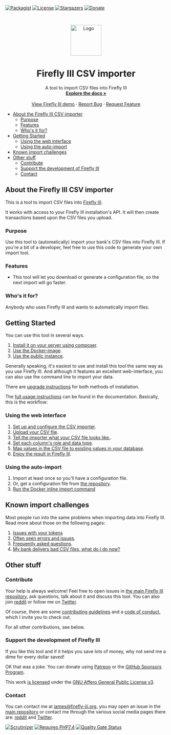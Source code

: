 [![Packagist][packagist-shield]][packagist-uri]
[![License][license-shield]][license-uri]
[![Stargazers][stars-shield]][stars-url]
[![Donate][donate-shield]][donate-uri]

<!-- PROJECT LOGO -->
<br />
<p align="center">
  <a href="https://firefly-iii.org/">
    <img src="https://www.firefly-iii.org/static/img/logo-small-new.png" alt="Logo" width="96" height="96">
  </a>
</p>
  <h1 align="center">Firefly III CSV importer</h1>

  <p align="center">
    A tool to import CSV files into Firefly III
    <br />
    <a href="https://firefly-iii.gitbook.io/firefly-iii-csv-importer/"><strong>Explore the docs »</strong></a>
    <br />
    <br />
    <a href="https://demo.firefly-iii.org/">View Firefly III demo</a>
    ·
    <a href="https://github.com/firefly-iii/firefly-iii/issues">Report Bug</a>
    ·
    <a href="https://github.com/firefly-iii/firefly-iii/issues">Request Feature</a>
  </p>

<!-- MarkdownTOC autolink="true" -->

- [About the Firefly III CSV importer](#about-the-firefly-iii-csv-importer)
  - [Purpose](#purpose)
  - [Features](#features)
  - [Who's it for?](#whos-it-for)
- [Getting Started](#getting-started)
  - [Using the web interface](#using-the-web-interface)
  - [Using the auto-import](#using-the-auto-import)
- [Known import challenges](#known-import-challenges)
- [Other stuff](#other-stuff)
  - [Contribute](#contribute)
  - [Support the development of Firefly III](#support-the-development-of-firefly-iii)
  - [Contact](#contact)

<!-- /MarkdownTOC -->

## About the Firefly III CSV importer
This is a tool to import CSV files into [Firefly III](https://github.com/firefly-iii/firefly-iii).

It works with access to your Firefly III installation's API. It will then create transactions based upon the CSV files you upload.

### Purpose

Use this tool to (automatically) import your bank's CSV files into Firefly III. If you're a bit of a developer, feel free to use this code to generate your own import tool.

### Features

* This tool will let you download or generate a configuration file, so the next import will go faster.

### Who's it for?

Anybody who uses Firefly III and wants to automatically import files.

## Getting Started

You can use this tool in several ways.

1. [Install it on your server using composer](https://firefly-iii.gitbook.io/firefly-iii-csv-importer/installing-and-running/self_hosted).
2. [Use the Docker-image](https://firefly-iii.gitbook.io/firefly-iii-csv-importer/installing-and-running/docker).
3. [Use the public instance](https://firefly-iii.gitbook.io/firefly-iii-csv-importer/v/main/help/public).

Generally speaking, it's easiest to use and install this tool the same way as you use Firefly III. And although it features an excellent web-interface, you can also use the command line to import your data.

There are [upgrade instructions](https://firefly-iii.gitbook.io/firefly-iii-csv-importer/upgrading/upgrade) for both methods of installation.

The [full usage instructions](https://firefly-iii.gitbook.io/firefly-iii-csv-importer/) can be found in the documentation. Basically, this is the workflow:

### Using the web interface

1. [Set up and configure the CSV importer](https://firefly-iii.gitbook.io/firefly-iii-csv-importer/installing-and-running/configure).
2. [Upload your CSV file](https://firefly-iii.gitbook.io/firefly-iii-csv-importer/importing-data/upload).
3. [Tell the importer what your CSV file looks like.](https://firefly-iii.gitbook.io/firefly-iii-csv-importer/importing-data/configure).
4. [Set each column's role and data type](https://firefly-iii.gitbook.io/firefly-iii-csv-importer/importing-data/roles).
5. [Map values in the CSV file to existing values in your database](https://firefly-iii.gitbook.io/firefly-iii-csv-importer/importing-data/map).
6. [Enjoy the result in Firefly III](https://github.com/firefly-iii/firefly-iii).

### Using the auto-import

1. Import at least once so you'll have a configuration file.
2. Or, get a configuration file from [the repository](https://github.com/firefly-iii/import-configurations).
3. [Run the Docker inline import command](https://firefly-iii.gitbook.io/firefly-iii-csv-importer/importing-data/command_line)

## Known import challenges

Most people run into the same problems when importing data into Firefly III. Read more about those on the following pages:

1. [Issues with your tokens](https://firefly-iii.gitbook.io/firefly-iii-csv-importer/errors-and-trouble-shooting/token_errors)
1. [Often seen errors and issues](https://firefly-iii.gitbook.io/firefly-iii-csv-importer/errors-and-trouble-shooting/freq_errors).
2. [Frequently asked questions](https://firefly-iii.gitbook.io/firefly-iii-csv-importer/errors-and-trouble-shooting/freq_questions).
3. [My bank delivers bad CSV files, what do I do now?](https://firefly-iii.gitbook.io/firefly-iii-csv-importer/errors-and-trouble-shooting/bad_files)

## Other stuff

### Contribute

Your help is always welcome! Feel free to open issues in [the main Firefly III repository](https://github.com/firefly-iii/firefly-iii/issues), ask questions, talk about it and discuss this tool. You can also join [reddit](https://www.reddit.com/r/FireflyIII/) or follow me on [Twitter](https://twitter.com/Firefly_III).

Of course, there are some [contributing guidelines](https://github.com/firefly-iii/csv-importer/blob/master/.github/contributing.md) and a [code of conduct](https://github.com/firefly-iii/csv-importer/blob/master/.github/code_of_conduct.md), which I invite you to check out.

For all other contributions, see below.

### Support the development of Firefly III

If you like this tool and if it helps you save lots of money, why not send me a dime for every dollar saved!

OK that was a joke. You can donate using [Patreon](https://www.patreon.com/jc5) or the [GitHub Sponsors Program](https://github.com/sponsors/JC5).

This work [is licensed](https://github.com/firefly-iii/csv-importer/blob/master/LICENSE) under the [GNU Affero General Public License v3](https://www.gnu.org/licenses/agpl-3.0.html).

### Contact

You can contact me at [james@firefly-iii.org](mailto:james@firefly-iii.org), you may open an issue in the [main repository](https://github.com/firefly-iii/firefly-iii) or contact me through the various social media pages there are: [reddit](https://www.reddit.com/r/FireflyIII/) and [Twitter](https://twitter.com/Firefly_III).

[![Scrutinizer][scrutinizer-shield]][scrutinizer-uri]
[![Requires PHP7.4][php-shield]][php-uri]
[![Quality Gate Status](gate-shield)](gate-uri)

[scrutinizer-shield]: https://img.shields.io/scrutinizer/g/firefly-iii/csv-importer.svg?style=flat-square
[scrutinizer-uri]: https://scrutinizer-ci.com/g/firefly-iii/csv-importer/
[php-shield]: https://img.shields.io/badge/php-7.3-red.svg?style=flat-square
[php-uri]: https://secure.php.net/downloads.php
[packagist-shield]: https://img.shields.io/packagist/v/firefly-iii/csv-importer.svg?style=flat-square
[packagist-uri]: https://packagist.org/packages/firefly-iii/csv-importer
[license-shield]: https://img.shields.io/github/license/firefly-iii/csv-importer.svg?style=flat-square
[license-uri]: https://www.gnu.org/licenses/agpl-3.0.html
[stars-shield]: https://img.shields.io/github/stars/firefly-iii/csv-importer.svg?style=flat-square
[stars-url]: https://github.com/firefly-iii/csv-importer/stargazers
[donate-shield]: https://img.shields.io/badge/donate-%24%20%E2%82%AC-brightgreen?style=flat-square
[donate-uri]: #support
[gate-shield]: https://sonarcloud.io/api/project_badges/measure?project=firefly-iii_csv-importer&metric=alert_status
[gate-uri]: https://sonarcloud.io/dashboard?id=firefly-iii_csv-importer
